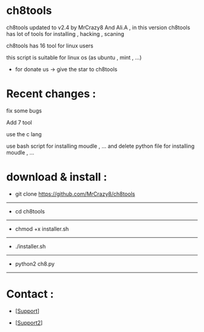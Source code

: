 # ch8tools

ch8tools updated to v2.4 by MrCrazy8 And Ali.A , in this version ch8tools has lot of tools for installing , hacking , scaning

ch8tools has 16 tool for linux users  

this script is suitable for linux os (as ubuntu , mint , ...)

- for donate us -> give the star to ch8tools

# Recent changes :

fix some bugs

Add 7 tool

use the c lang

use bash script for installing moudle , ... and delete python file for installing moudle , ...

# download & install :

- git clone https://github.com/MrCrazy8/ch8tools

----------------------

- cd ch8tools

----------------------

- chmod +x installer.sh

----------------------

- ./installer.sh

----------------------

- python2 ch8.py

----------------------

# Contact :

- \[[Support](https://Telegram.me/LightGreen_heart)]

- \[[Support2](https://Telegram.me/include_Ali)]

